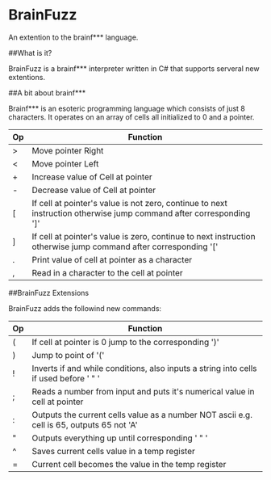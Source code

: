 # BrainFuzz
An extention to the brainf*** language.

##What is it?

BrainFuzz is a brainf*** interpreter written in C# that supports serveral new extentions.

##A bit about brainf***

Brainf*** is an esoteric programming language which consists of just 8 characters. It operates on an array of cells all initialized to 0 and a pointer.

Op | Function
--- | ---
\> | Move pointer Right
\< | Move pointer Left
\+ | Increase value of Cell at pointer
\- | Decrease value of Cell at pointer
\[ | If cell at pointer's value is not zero, continue to next instruction otherwise jump command after corresponding ']'
\] | If cell at pointer's value is zero, continue to next instruction otherwise jump command after corresponding '['
\. | Print value of cell at pointer as a character
, | Read in a character to the cell at pointer

##BrainFuzz Extensions

BrainFuzz adds the followind new commands:

Op | Function
--- | ---
\( | If cell at pointer is 0 jump to the corresponding ')'
\) | Jump to point of '('
\! | Inverts if and while conditions, also inputs a string into cells if used before ' " '
; | Reads a number from input and puts it's numerical value in cell at pointer
\: | Outputs the current cells value as a number NOT ascii e.g. cell is 65, outputs 65 not 'A'
" | Outputs everything up until corresponding ' " '
\^ | Saves current cells value in a temp register
= | Current cell becomes the value in the temp register
